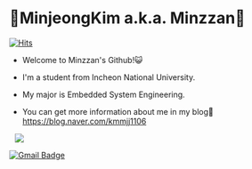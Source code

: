 # :sparkling_heart:MinjeongKim a.k.a. Minzzan:sparkling_heart:
[![Hits](https://hits.seeyoufarm.com/api/count/incr/badge.svg?url=https%3A%2F%2Fgithub.com%2Fminzzan&count_bg=%2379C83D&title_bg=%23555555&icon=&icon_color=%23E7E7E7&title=hits&edge_flat=false)](https://hits.seeyoufarm.com)

- Welcome to Minzzan's Github!:smiley_cat:
- I'm a student from Incheon National University.
- My major is Embedded System Engineering.

- You can get more information about me in my blog:information_desk_person: 
<https://blog.naver.com/kmmjj1106>

<a href="https://instagram.com/muengx2">
    <img 
        src="http://img.shields.io/badge/-Instagram-black?style=flat&logo=Instagram&link=https://instagram.com/alpox.dev/"
        style="height : auto; margin-left : 10px; margin-right : 10px;"/>
</a>

[![Gmail Badge](https://img.shields.io/badge/Gmail-d14836?style=flat-square&logo=Gmail&logoColor=white&link=mailto:kmmjj1106@gmail.com)](mailto:kmmjj1106@gmail.com)
